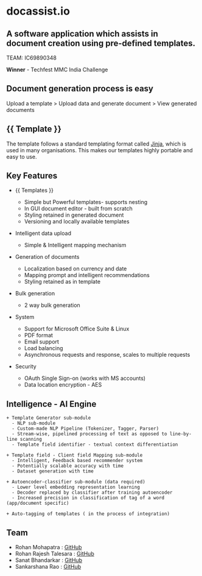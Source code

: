# docassist.io
## A software application which assists in document creation using pre-defined templates.
TEAM: IC69890348

**Winner** - Techfest MMC India Challenge 

## Document generation process is easy
Upload a template > Upload data and generate document > View generated documents

## {{ Template }}
The template follows a standard templating format called [Jinja](https://jinja.palletsprojects.com/en/2.10.x/), which is used in many organisations. This makes our templates highly portable and easy to use.


## Key Features
  + {{ Templates }}
      - Simple but Powerful templates- supports nesting
      - In GUI document editor - built from scratch
      - Styling retained in generated document
      - Versioning and locally available templates
  + Intelligent data upload
      - Simple & Intelligent mapping mechanism 
  + Generation of documents
      - Localization based on currency and date
      - Mapping prompt and intelligent recommendations
      - Styling retained as in template
  + Bulk generation
      - 2 way bulk generation
      
  + System
      - Support for Microsoft Office Suite & Linux
      - PDF format
      - Email support
      - Load balancing
      - Asynchronous requests and response, scales to multiple requests
   +  Security
      - OAuth Single Sign-on (works with MS accounts)
      - Data location encryption - AES
      
## Intelligence - AI Engine

    + Template Generator sub-module
      - NLP sub-module
      - Custom-made NLP Pipeline (Tokenizer, Tagger, Parser)
      - Stream-wise, pipelined processing of text as opposed to line-by-line scanning
      - Template field identifier - textual context differentiation 

    + Template field - Client field Mapping sub-module
      - Intelligent, Feedback based recommender system
      - Potentially scalable accuracy with time 
      - Dataset generation with time

    + Autoencoder-classifier sub-module (data required)
      - Lower level embedding representation learning 
      - Decoder replaced by classifier after training autoencoder 
      - Increased precision in classification of tag of a word (app/document specific)

    + Auto-tagging of templates ( in the process of integration)

  


## Team
   +  Rohan Mohapatra : [GitHub](https://github.com/rohanmohapatra)
   +  Rohan Rajesh Talesara : [GitHub](https://github.com/rohantalesara)
   +  Sanat Bhandarkar : [GitHub](https://github.com/sanatb97)
   +  Sankarshana Rao : [GitHub](https://github.com/sankarshanarao)
